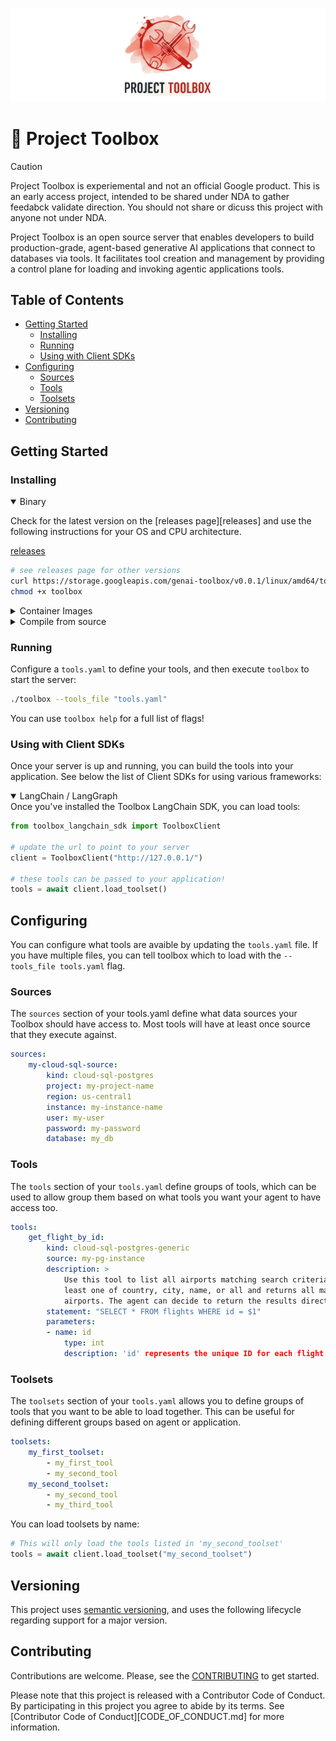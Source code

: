 ![toolbox_logo](logo.png)
# 🧰 Project Toolbox

> [!CAUTION]
> Project Toolbox is experiemental and not an official Google product. This is 
> an early access project, intended to be shared under NDA to gather feedabck
> validate direction. You should not share or dicuss this project with anyone 
> not under NDA. 

Project Toolbox is an open source server that enables developers to build
production-grade, agent-based generative AI applications that connect to
databases via tools. It facilitates tool creation and management by providing a
control plane for loading and invoking agentic applications tools.

<!-- TOC ignore:true -->
## Table of Contents

<!-- TOC -->

- [Getting Started](#getting-started)
    - [Installing](#installing)
    - [Running](#running)
    - [Using with Client SDKs](#using-with-client-sdks)
- [Configuring](#configuring)
    - [Sources](#sources)
    - [Tools](#tools)
    - [Toolsets](#toolsets)
- [Versioning](#versioning)
- [Contributing](#contributing)

<!-- /TOC -->

## Getting Started

### Installing
<!-- {x-release-please-start-version} -->
<details open>
<summary>Binary</summary>

Check for the latest version on the [releases page][releases] and use the
following instructions for your OS and CPU architecture.

[releases](https://github.com/googleapis/genai-toolbox/releases)

```sh
# see releases page for other versions
curl https://storage.googleapis.com/genai-toolbox/v0.0.1/linux/amd64/toolbox
chmod +x toolbox
```

</details>

<details>
<summary>Container Images</summary>
You can also install Toolbox as a container: 
```sh
# see releases page for other versions
docker pull us-central1-docker.pkg.dev/database-toolbox/toolbox/toolbox:$VERSION
```
</details>

<details>
<summary>Compile from source</summary>
To install from source, ensure you have the latest version of 
[Go installed](https://go.dev/doc/install).

Then, simply run:
```sh
go install github.com/googleapis/genai-toolbox@v0.0.1
```
</details>
<!-- {x-release-please-end} -->

### Running
Configure a `tools.yaml` to define your tools, and then execute `toolbox` to
start the server:

```sh
./toolbox --tools_file "tools.yaml"
```

You can use `toolbox help` for a full list of flags! 

### Using with Client SDKs

Once your server is up and running, you can build the tools into your
application. See below the list of Client SDKs for using various frameworks:

<details open>
<summary>LangChain / LangGraph</summary>
Once you've installed the Toolbox LangChain SDK, you can load tools: 

```python
from toolbox_langchain_sdk import ToolboxClient

# update the url to point to your server
client = ToolboxClient("http://127.0.0.1/")

# these tools can be passed to your application! 
tools = await client.load_toolset()
```

</details>

## Configuring

You can configure what tools are avaible by updating the `tools.yaml` file. If
you have multiple files, you can tell toolbox which to load with the
`--tools_file tools.yaml` flag. 

### Sources

The `sources` section of your tools.yaml define what data sources your Toolbox
should have access to. Most tools will have at least once source that they
execute against.
```yaml
sources:
    my-cloud-sql-source:
        kind: cloud-sql-postgres
        project: my-project-name
        region: us-central1
        instance: my-instance-name
        user: my-user
        password: my-password
        database: my_db
```


### Tools

The `tools` section of your `tools.yaml` define groups of tools, which can be
used to allow group them based on what tools you want your agent to have access
too.

```yaml
tools:
    get_flight_by_id:
        kind: cloud-sql-postgres-generic
        source: my-pg-instance
        description: >
            Use this tool to list all airports matching search criteria. Takes at
            least one of country, city, name, or all and returns all matching
            airports. The agent can decide to return the results directly to the user.
        statement: "SELECT * FROM flights WHERE id = $1"
        parameters:
        - name: id
            type: int
            description: 'id' represents the unique ID for each flight. 
```


### Toolsets

The `toolsets` section of your `tools.yaml` allows you to define groups of tools
that you want to be able to load together. This can be useful for defining
different groups based on agent or application. 

```yaml
toolsets:
    my_first_toolset:
        - my_first_tool
        - my_second_tool
    my_second_toolset:
        - my_second_tool
        - my_third_tool
```

You can load toolsets by name:
```python
# This will only load the tools listed in 'my_second_toolset'
tools = await client.load_toolset("my_second_toolset")
```


## Versioning

This project uses [semantic versioning](https://semver.org/), and uses the
following lifecycle regarding support for a major version.

## Contributing

Contributions are welcome. Please, see the [CONTRIBUTING](CONTRIBUTING.md) 
to get started. 

Please note that this project is released with a Contributor Code of Conduct.
By participating in this project you agree to abide by its terms. See
[Contributor Code of Conduct][CODE_OF_CONDUCT.md] for more information.

